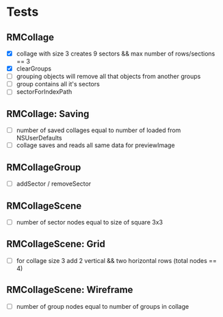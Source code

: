 # Tests

## RMCollage

- [x] collage with size 3 creates 9 sectors && max number of rows/sections == 3
- [x] clearGroups
- [ ] grouping objects will remove all that objects from another groups
- [ ] group contains all it's sectors
- [ ] sectorForIndexPath

## RMCollage: Saving

- [ ] number of saved collages equal to number of loaded from NSUserDefaults
- [ ] collage saves and reads all same data for previewImage

## RMCollageGroup

- [ ] addSector / removeSector

## RMCollageScene

- [ ] number of sector nodes equal to size of square 3x3

## RMCollageScene: Grid

- [ ] for collage size 3 add 2 vertical && two horizontal rows (total nodes == 4)

## RMCollageScene: Wireframe

- [ ] number of group nodes equal to number of groups in collage
